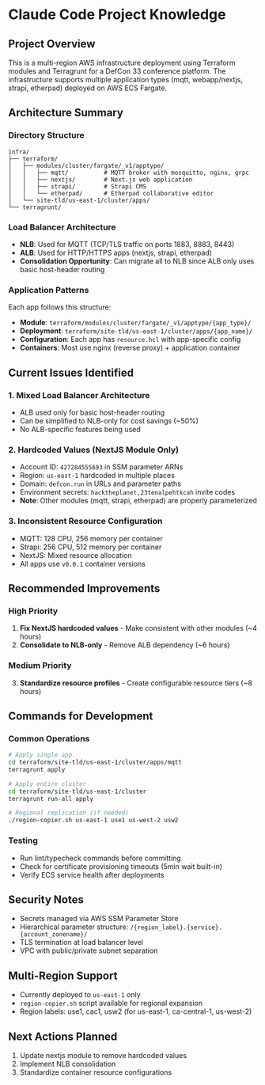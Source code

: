 # Claude Code Project Knowledge

## Project Overview
This is a multi-region AWS infrastructure deployment using Terraform modules and Terragrunt for a DefCon 33 conference platform. The infrastructure supports multiple application types (mqtt, webapp/nextjs, strapi, etherpad) deployed on AWS ECS Fargate.

## Architecture Summary

### Directory Structure
```
infra/
├── terraform/
│   ├── modules/cluster/fargate/_v1/apptype/
│   │   ├── mqtt/          # MQTT broker with mosquitto, nginx, grpc
│   │   ├── nextjs/        # Next.js web application  
│   │   ├── strapi/        # Strapi CMS
│   │   └── etherpad/      # Etherpad collaborative editor
│   └── site-tld/us-east-1/cluster/apps/
└── terragrunt/
```

### Load Balancer Architecture
- **NLB**: Used for MQTT (TCP/TLS traffic on ports 1883, 8883, 8443)
- **ALB**: Used for HTTP/HTTPS apps (nextjs, strapi, etherpad)
- **Consolidation Opportunity**: Can migrate all to NLB since ALB only uses basic host-header routing

### Application Patterns
Each app follows this structure:
- **Module**: `terraform/modules/cluster/fargate/_v1/apptype/{app_type}/`
- **Deployment**: `terraform/site-tld/us-east-1/cluster/apps/{app_name}/`
- **Configuration**: Each app has `resource.hcl` with app-specific config
- **Containers**: Most use nginx (reverse proxy) + application container

## Current Issues Identified

### 1. Mixed Load Balancer Architecture
- ALB used only for basic host-header routing
- Can be simplified to NLB-only for cost savings (~50%)
- No ALB-specific features being used

### 2. Hardcoded Values (NextJS Module Only)
- Account ID: `427284555693` in SSM parameter ARNs
- Region: `us-east-1` hardcoded in multiple places
- Domain: `defcon.run` in URLs and parameter paths
- Environment secrets: `hacktheplanet,23tenalpehtkcah` invite codes
- **Note**: Other modules (mqtt, strapi, etherpad) are properly parameterized

### 3. Inconsistent Resource Configuration
- MQTT: 128 CPU, 256 memory per container
- Strapi: 256 CPU, 512 memory per container  
- NextJS: Mixed resource allocation
- All apps use `v0.0.1` container versions

## Recommended Improvements

### High Priority
1. **Fix NextJS hardcoded values** - Make consistent with other modules (~4 hours)
2. **Consolidate to NLB-only** - Remove ALB dependency (~6 hours)

### Medium Priority  
3. **Standardize resource profiles** - Create configurable resource tiers (~8 hours)

## Commands for Development

### Common Operations
```bash
# Apply single app
cd terraform/site-tld/us-east-1/cluster/apps/mqtt
terragrunt apply

# Apply entire cluster
cd terraform/site-tld/us-east-1/cluster  
terragrunt run-all apply

# Regional replication (if needed)
./region-copier.sh us-east-1 use1 us-west-2 usw2
```

### Testing
- Run lint/typecheck commands before committing
- Check for certificate provisioning timeouts (5min wait built-in)
- Verify ECS service health after deployments

## Security Notes
- Secrets managed via AWS SSM Parameter Store
- Hierarchical parameter structure: `/{region_label}.{service}.{account_zonename}/`
- TLS termination at load balancer level
- VPC with public/private subnet separation

## Multi-Region Support
- Currently deployed to `us-east-1` only
- `region-copier.sh` script available for regional expansion
- Region labels: use1, cac1, usw2 (for us-east-1, ca-central-1, us-west-2)

## Next Actions Planned
1. Update nextjs module to remove hardcoded values
2. Implement NLB consolidation 
3. Standardize container resource configurations